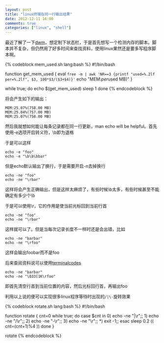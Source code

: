 ```yaml
---
layout: post
title: "linux终端在同一行输出结果"
date: 2012-12-11 16:00
comments: true
categories: ["linux", "shell"]
---
```


最近了解了一下[dwm](http://dwm.suckless.org/)，想定制下状态栏，于是首先想写一个检测内存的脚本。脚本并不复杂，但仍然用了好多时间来查找资料，使用linux果然还是要多写程序脚本啊。

{% codeblock mem_used.sh lang:bash %}
#!/bin/bash

function get_mem_used {
	eval `free -m | awk 'NR==3 {printf "used=%.2lf per=%.2lf", $3, 100*$3/($3+$4)}'`
	echo "MEM:$per%($used MB)"
}

while true; do
	echo $(get_mem_used)
	sleep 1
done
{% endcodeblock %}

将会产生如下的输出：

```
MEM:25.07%(758.00 MB)
MEM:25.04%(757.00 MB)
MEM:25.07%(758.00 MB)
```

然后我就想如何能让每条记录都在同一行更新，man echo will be helpful。首先使用-e选项开启转义符，\b即为退格

于是可以这样

```
echo -e "foo"
echo -e "\b\b\bbar"
```

但是echo默认输出了换行，于是需要开启-n去掉换行

```
echo -ne "foo"
echo -ne "\rbar"
```

这样将会产生正确输出，但是这样太麻烦了，有些时候\b太多，有些时候甚至不能确定有多少个\b

于是可以使用\r，它的作用是使当前光标回到当前行首

```
echo -ne "foo"
echo -ne "\rbar"
```

这样就可以了。但是当每次记录长度不一样时还是会出错，比如

```
echo -ne "barbar"
echo -ne "\rfoo"
```

这样会输出foobar而不是foo

后来查阅资料说可以使用[terminalcodes](http://wiki.bash-hackers.org/scripting/terminalcodes)

```
echo -ne "barbar"
echo -ne "\033[1K\rfoo"
```

即首先清空行首到当前位置的内容，然后光标回行首，再输出foo

利用以上说的便可以实现很多linux程序等待时出现的`/|\-`旋转效果

{% codeblock rotate.sh lang:bash %}
#!/bin/bash

function rotate {
	cnt=0
	while true; do
		case $cnt in
			0) echo -ne "|\r";;
			1) echo -ne "/\r";;
			2) echo -ne "-\r";;
			3) echo -ne "\\r";;
			*) exit -1;;
		esac
		sleep 0.2
		(( cnt=(cnt+1)%4 ))
	done
}

rotate
{% endcodeblock %}
